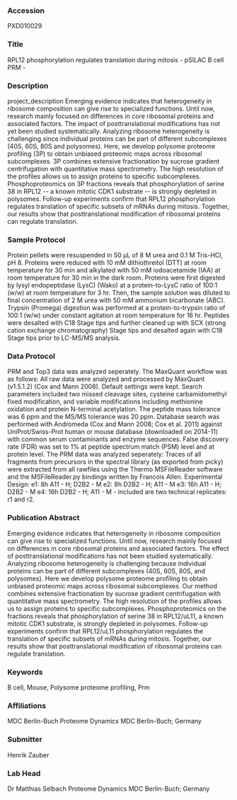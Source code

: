 ### Accession
PXD010029

### Title
RPL12 phosphorylation regulates translation during mitosis - pSILAC B cell PRM -

### Description
project_description Emerging evidence indicates that heterogeneity in ribosome composition can give rise to specialized functions. Until now, research mainly focused on differences in core ribosomal proteins and associated factors. The impact of posttranslational modifications has not yet been studied systematically. Analyzing ribosome heterogeneity is challenging since individual proteins can be part of different subcomplexes (40S, 60S, 80S and polysomes). Here, we develop polysome proteome profiling (3P) to obtain unbiased proteomic maps across ribosomal subcomplexes. 3P combines extensive fractionation by sucrose gradient centrifugation with quantitative mass spectrometry. The high resolution of the profiles allows us to assign proteins to specific subcomplexes. Phosphoproteomics on 3P fractions reveals that phosphorylation of serine 38 in RPL12 -- a known mitotic CDK1 substrate -- is strongly depleted in polysomes. Follow-up experiments confirm that RPL12 phosphorylation regulates translation of specific subsets of mRNAs during mitosis. Together, our results show that posttranslational modification of ribosomal proteins can regulate translation.

### Sample Protocol
Protein pellets were resuspended in 50 µL of 8 M urea and 0.1 M Tris-HCl, pH 8. Proteins were reduced with 10 mM dithiothreitol (DTT) at room temperature for 30 min and alkylated with 50 mM iodoacetamide (IAA) at room temperature for 30 min in the dark room. Proteins were first digested by lysyl endopeptidase (LysC) (Wako) at a protein-to-LysC ratio of 100:1 (w/w) at room temperature for 3 hr. Then, the sample solution was diluted to final concentration of 2 M urea with 50 mM ammonium bicarbonate (ABC). Trypsin (Promega) digestion was performed at a protein-to-trypsin ratio of 100:1 (w/w) under constant agitation at room temperature for 16 hr. Peptides were desalted with C18 Stage tips and further cleaned up with SCX (strong cation exchange chromatography) Stage tips and desalted again with C18 Stage tips prior to LC-MS/MS analysis.

### Data Protocol
PRM and Top3 data was analyzed seperately. The MaxQuant workflow was as follows: All raw data were analyzed and processed by MaxQuant (v1.5.1.2) (Cox and Mann 2008). Default settings were kept. Search parameters included two missed cleavage sites, cysteine carbamidomethyl fixed modification, and variable modifications including methionine oxidation and protein N-terminal acetylation. The peptide mass tolerance was 6 ppm and the MS/MS tolerance was 20 ppm. Database search was performed with Andromeda (Cox and Mann 2008; Cox et al. 2011) against UniProt/Swiss-Prot human or mouse database (downloaded on 2014-11) with common serum contaminants and enzyme sequences. False discovery rate (FDR) was set to 1% at peptide spectrum match (PSM) level and at protein level. The PRM data was analyzed seperately: Traces of all fragments from precursors in the spectral library (as exported from picky) were extracted from all rawfiles using the Thermo MSFileReader software and the MSFileReader.py bindings written by Francois Allen.  Experimental Design: e1: 8h A11 - H; D2B2 - M e2: 8h D2B2 - H; A11 - M e3: 16h A11 - H; D2B2 - M e4: 16h D2B2 - H; A11 - M  - included are two technical replicates: r1 and r2.

### Publication Abstract
Emerging evidence indicates that heterogeneity in ribosome composition can give rise to specialized functions. Until now, research mainly focused on differences in core ribosomal proteins and associated factors. The effect of posttranslational modifications has not been studied systematically. Analyzing ribosome heterogeneity is challenging because individual proteins can be part of different subcomplexes (40S, 60S, 80S, and polysomes). Here we develop polysome proteome profiling to obtain unbiased proteomic maps across ribosomal subcomplexes. Our method combines extensive fractionation by sucrose gradient centrifugation with quantitative mass spectrometry. The high resolution of the profiles allows us to assign proteins to specific subcomplexes. Phosphoproteomics on the fractions reveals that phosphorylation of serine 38 in RPL12/uL11, a known mitotic CDK1 substrate, is strongly depleted in polysomes. Follow-up experiments confirm that RPL12/uL11 phosphorylation regulates the translation of specific subsets of mRNAs during mitosis. Together, our results show that posttranslational modification of ribosomal proteins can regulate translation.

### Keywords
B cell, Mouse, Polysome proteome profiling, Prm

### Affiliations
MDC Berlin-Buch
Proteome Dynamics MDC Berlin-Buch; Germany

### Submitter
Henrik Zauber

### Lab Head
Dr Matthias Selbach
Proteome Dynamics MDC Berlin-Buch; Germany


